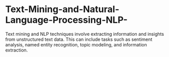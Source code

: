 # Text-Mining-and-Natural-Language-Processing-NLP-
Text mining and NLP techniques involve extracting information and insights from unstructured text data. This can include tasks such as sentiment analysis, named entity recognition, topic modeling, and information extraction.
